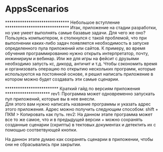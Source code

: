 # AppsScenarios
****************************** Небольшое вступление ******************************
Итак, приложение на стадии разработки, но уже умеет выполнять самые базавые задачи.
Для чего же оно? Пользуясь компьютером, я столкнулся с такой проблемой,
что при выполнении каких-либо задач появляется необходимость в запуске 
определенного пула приложений или сайтов. К примеру, во время обучения программированию
нужно открыть интерпретатор, почту, инжинириум и вебинар. Или же для игры на фейсит с друзьями 
необходимо запусть кс, дикорд, античит и т.д. Чтобы сэкономить время и организовать операцию по
открытию нескольких программ, которые используются на постоянной основе, я решил написать
приложение в котором можно будет создавать эти самые сценарии.

************************* Краткий гайд по версиям приложения *********************
rev1: Программа может одновременно запускать пул приложений, которые вы в нее внесли.	
      Для этого вам нужно написать название программы и указать адрес этого приложения.
      Адрес можно получить следующим способом: shift + ПКМ > Копировать как путь.
rev2: На данном этапе программа может все то же самое, что и в предыдущей версии + 
      можно сохранять созданные сценарии (скрипты) в тектовых документах и детектить их с
      помощью соответвующей кнопки.

На даннон этапе думаю как сохранять сценарии в приложении, чтобы они не сбрасывались при закрытии.